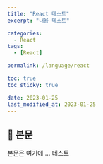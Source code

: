 ```yaml
---
title: "React 테스트"
excerpt: "내용 테스트"

categories:
  - React
tags:
  - [React]

permalink: /language/react

toc: true
toc_sticky: true

date: 2023-01-25
last_modified_at: 2023-01-25
---
```


## 🦥 본문

본문은 여기에 ...
테스트
